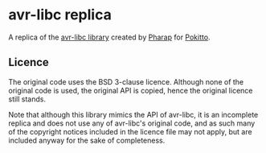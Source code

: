 # avr-libc replica

A replica of the [avr-libc library](https://www.nongnu.org/avr-libc/user-manual/index.html) created by [Pharap](https://github.com/Pharap) for [Pokitto](https://www.pokitto.com/).

## Licence

The original code uses the BSD 3-clause licence.
Although none of the original code is used, the original API is copied, hence the original licence still stands.

Note that although this library mimics the API of avr-libc, it is an incomplete replica and does not use any of avr-libc's original code, and as such many of the copyright notices included in the licence file may not apply, but are included anyway for the sake of completeness.